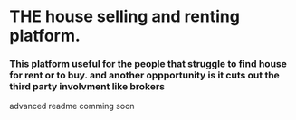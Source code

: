 # THE house selling and renting platform.
### This platform useful for the people that struggle to find house for rent or to buy. and another oppportunity is it cuts out the third party involvment like brokers


advanced readme comming soon
